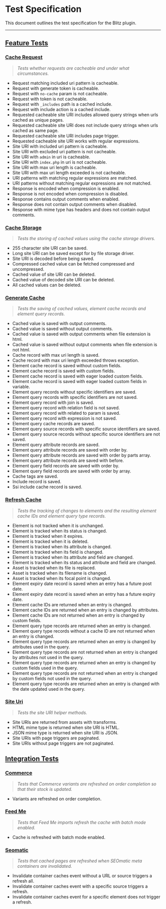 # Test Specification

This document outlines the test specification for the Blitz plugin.

---

## [Feature Tests](pest/Feature)

### [Cache Request](pest/Feature/CacheRequestTest.php)

> _Tests whether requests are cacheable and under what circumstances._

- Request matching included uri pattern is cacheable.
- Request with generate token is cacheable.
- Request with `no-cache` param is not cacheable.
- Request with token is not cacheable.
- Request with `_includes` path is a cached include.
- Request with include action is a cached include.
- Requested cacheable site URI includes allowed query strings when urls cached as unique pages.
- Requested cacheable site URI does not include query strings when urls cached as same page.
- Requested cacheable site URI includes page trigger.
- Requested cacheable site URI works with regular expressions.
- Site URI with included uri pattern is cacheable.
- Site URI with excluded uri pattern is not cacheable.
- Site URI with `admin` in uri is cacheable.
- Site URI with `index.php` in uri is not cacheable.
- Site URI with max uri length is cacheable.
- Site URI with max uri length exceeded is not cacheable.
- URI patterns with matching regular expressions are matched.
- URI patterns without matching regular expressions are not matched.
- Response is encoded when compression is enabled.
- Response is not encoded when compression is disabled.
- Response contains output comments when enabled.
- Response does not contain output comments when disabled.
- Response with mime type has headers and does not contain output comments.

### [Cache Storage](pest/Feature/CacheStorageTest.php)

> _Tests the storing of cached values using the cache storage drivers._

- 255 character site URI can be saved.
- Long site URI can be saved except for by file storage driver.
- Site URI is decoded before being saved.
- Compressed cached value can be fetched compressed and uncompressed.
- Cached value of site URI can be deleted.
- Cached value of decoded site URI can be deleted.
- All cached values can be deleted.

### [Generate Cache](pest/Feature/GenerateCacheTest.php)

> _Tests the saving of cached values, element cache records and element query records._

- Cached value is saved with output comments.
- Cached value is saved without output comments.
- Cached value is saved with output comments when file extension is html.
- Cached value is saved without output comments when file extension is not html.
- Cache record with max uri length is saved.
- Cache record with max uri length exceeded throws exception.
- Element cache record is saved without custom fields.
- Element cache record is saved with custom fields.
- Element cache record is saved with eager loaded custom fields.
- Element cache record is saved with eager loaded custom fields in variable.
- Element query records without specific identifiers are saved.
- Element query records with specific identifiers are not saved.
- Element query record with join is saved.
- Element query record with relation field is not saved.
- Element query record with related to param is saved.
- Element query record with expression is not saved.
- Element query cache records are saved.
- Element query source records with specific source identifiers are saved.
- Element query source records without specific source identifiers are not saved.
- Element query attribute records are saved.
- Element query attribute records are saved with order by.
- Element query attribute records are saved with order by parts array.
- Element query attribute records are saved with before.
- Element query field records are saved with order by.
- Element query field records are saved with order by array.
- Cache tags are saved.
- Include record is saved.
- Ssi include cache record is saved.

### [Refresh Cache](pest/Feature/RefreshCacheTest.php)

> _Tests the tracking of changes to elements and the resulting element cache IDs and element query type records._

- Element is not tracked when it is unchanged.
- Element is tracked when its status is changed.
- Element is tracked when it expires.
- Element is tracked when it is deleted.
- Element is tracked when its attribute is changed.
- Element is tracked when its field is changed.
- Element is tracked when its attribute and field are changed.
- Element is tracked when its status and attribute and field are changed.
- Asset is tracked when its file is replaced.
- Asset is tracked when its filename is changed.
- Asset is tracked when its focal point is changed.
- Element expiry date record is saved when an entry has a future post date.
- Element expiry date record is saved when an entry has a future expiry date.
- Element cache IDs are returned when an entry is changed.
- Element cache IDs are returned when an entry is changed by attributes.
- Element cache IDs are not returned when an entry is changed by custom fields.
- Element query type records are returned when an entry is changed.
- Element query type records without a cache ID are not returned when an entry is changed.
- Element query type records are returned when an entry is changed by attributes used in the query.
- Element query type records are not returned when an entry is changed by attributes not used in the query.
- Element query type records are returned when an entry is changed by custom fields used in the query.
- Element query type records are not returned when an entry is changed by custom fields not used in the query.
- Element query type records are returned when an entry is changed with the date updated used in the query.

### [Site Uri](pest/Feature/SiteUriTest.php)

> _Tests the site URI helper methods._

- Site URIs are returned from assets with transforms.
- HTML mime type is returned when site URI is HTML.
- JSON mime type is returned when site URI is JSON.
- Site URIs with page triggers are paginated.
- Site URIs without page triggers are not paginated.

## [Integration Tests](pest/Integration)

### [Commerce](pest/Integration/CommerceTest.php)

> _Tests that Commerce variants are refreshed on order completion so that their stock is updated._

- Variants are refreshed on order completion.

### [Feed Me](pest/Integration/FeedMeTest.php)

> _Tests that Feed Me imports refresh the cache with batch mode enabled._

- Cache is refreshed with batch mode enabled.

### [Seomatic](pest/Integration/SeomaticTest.php)

> _Tests that cached pages are refreshed when SEOmatic meta containers are invalidated._

- Invalidate container caches event without a URL or source triggers a refresh all.
- Invalidate container caches event with a specific source triggers a refresh.
- Invalidate container caches event for a specific element does not trigger a refresh.
